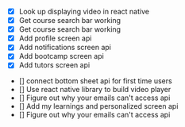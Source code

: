 - [x] Look up displaying video in react native
- [x] Get course search bar working
- [x] Get course search bar working
- [x] Add profile screen api
- [x] Add notifications screen api
- [x] Add bootcamp screen api
- [x] Add tutors screen api
- [] connect bottom sheet api for first time users
- [] Use react native library to build video player
- [] Figure out why your emails can't access api
- [] Add my learnings and personalized screen api
- [] Figure out why your emails can't access api
